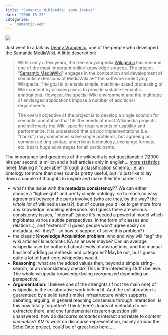 ```yaml
---
title: "Semantic Wikipedia: some issues"
date: "2006-10-23"
categories: 
  - "semantic-web"
---
```


![](/media/static/blog_img/SemanticMediaWiki_200.png)

Just went to a talk by [Denny Vrandecic](http://www.aifb.uni-karlsruhe.de/Personen/viewPersonenglish?id_db=2097 "homepage"), one of the people who developed the [Semantic MediaWiki](http://wiki.ontoworld.org/index.php/Semantic_MediaWiki "You can download it here"). A little description:

> Within only a few years, the free encyclopedia [Wikipedia](http://www.en.wikipedia.org/) has become one of the most important online knowledge sources. The project "[Semantic MediaWiki](http://wiki.ontoworld.org/)" engages in the conception and development of semantic extensions of MediaWiki â€“ the software underlying Wikipedia. The goal is to enable simple, machine-based processing of Wiki-content by allowing users to provide suitable semantic annotations. However, the special Wiki environment and the multitude of envisaged applications impose a number of additional requirements.
> 
> The overall objective of the project is to develop a single solution for semantic annotation that fits the needs of most Wikimedia projects and still meets the Wiki-specific requirements of usability and performance. It is understood that _ad hoc_ implementations (i.e. "hacks") may sometimes solve single problems, but agreeing on common editing syntax, underlying technology, exchange formats, etc. bears huge advantages for all participants.

The importance and greatness of the wikipedia is not questionable (12000 hits per second, a milion and a half articles only in english... [more statistics here](http://en.wikipedia.org/wiki/Wikipedia:Statistics "Statistics of all kinds!")). Making it "queriable" through a classification schema, i.e. an ontology (or more than one) sounds pretty useful, but I'd just like to lay down a couple of thoughts to inspire and make their life harder :-)

- what's the issue with the **metadata consistency**?? We can either choose a "lighweight" and pretty simple ontology, so to reach an easy agreement between the parts involved (who are they, by the way? the _whole lot_ of wikipedia users?), but of course you'd like to get more from any knowledge modeling enterprise. So I guess there are serious consistency issues, "internal" (since it's needed a powerful model which inglobates various subtle perspectives, in the form of classes and relations..), and "external" (I guess people won't agree easily on metadata, will they? - so how to support of solve this problem?)
- the classic **Knowledge Acquisition problem**: who and why will "tag" the wiki articles? Is automatic KA an answer maybe? Can an average wikipedia user be bothered about levels of abstractions, and the manual hassle of adding parenthesis and categories? Maybe not, but I guess quite a lot of hard-core wikipedias would..
- **Reasoning**: what are the added values then, beyond a simple string-search, or an inconsistency check? This is the interesting stuff i believe. The whole wikipedia-knowledge being _reorganized_ depending on perspective..
- **Argumentation**: I believe one of the strenghts (if not the main one) of wikipedia, is the collaborative work behind it. And the collaboration is guaranteed by a solid (and simple) infrastructure which supports debating, arguing, in general reaching consensus through interaction. Is this now totally forgotten? I think there's loads of metadata to be extracted there, and one fundamental research question still unanswered: how do _discourse semantics_ interact and relate to _content semantics_? KMi's work on discourse representation, mainly around the [ScholOnto project](http://kmi.open.ac.uk/projects/scholonto/), could be of great help here.....

